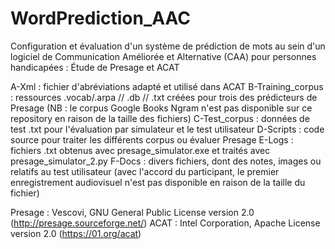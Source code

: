 # WordPrediction_AAC
Configuration et évaluation d'un système de prédiction de mots au sein d'un logiciel de Communication Améliorée et Alternative (CAA) pour personnes handicapées : Étude de Presage et ACAT

A-Xml : fichier d'abréviations adapté et utilisé dans ACAT
B-Training_corpus : ressources .vocab/.arpa // .db // .txt  créées pour trois des prédicteurs de Presage (NB : le corpus Google Books Ngram n'est pas disponible sur ce repository en raison de la taille des fichiers)
C-Test_corpus : données de test .txt pour l'évaluation par simulateur et le test utilisateur 
D-Scripts : code source pour traiter les différents corpus ou évaluer Presage
E-Logs : fichiers .txt obtenus avec presage_simulator.exe et traités avec presage_simulator_2.py
F-Docs : divers fichiers, dont des notes, images ou relatifs au test utilisateur (avec l'accord du participant, le premier enregistrement audiovisuel n'est pas disponible en raison de la taille du fichier)

Presage : Vescovi, GNU General Public License version 2.0 (http://presage.sourceforge.net/)
ACAT : Intel Corporation, Apache License version 2.0 (https://01.org/acat)
